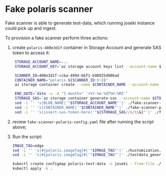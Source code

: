 # Fake polaris scanner

Fake scanner is able to generate test-data, which running joseki instance could pick up and ingest.

To provision a fake scanner perform three actions:

1. create `polaris-480e3d1f` container in Storage Account and generate SAS token to access it:

   ```bash
    STORAGE_ACCOUNT_NAME=...
    STORAGE_ACCOUNT_KEY=`az storage account keys list --account-name $STORAGE_ACCOUNT_NAME --query [0].value -o tsv`

    SCANNER_ID=480e3d1f-ccba-499d-bbf1-b98925d806ad
    CONTAINER_NAME="polaris-${SCANNER_ID:0:8}"
    az storage container create --name $CONTAINER_NAME --account-name $STORAGE_ACCOUNT_NAME --account-key $STORAGE_ACCOUNT_KEY

    END_DATE=`date -u -d "3 months" '+%Y-%m-%dT%H:%MZ'`
    STORAGE_SAS=`az storage container generate-sas --account-name $STORAGE_ACCOUNT_NAME --account-key $STORAGE_ACCOUNT_KEY  --name $CONTAINER_NAME --expiry $END_DATE --https-only --permissions rw -o tsv`
    sed -i '' 's|BLOB_NAME|'"$STORAGE_ACCOUNT_NAME"'|' ./fake-scanner-polaris-config.yaml
    sed -i '' 's|CONTAINER_NAME|'"$CONTAINER_NAME"'|' ./fake-scanner-polaris-config.yaml
    sed -i '' 's|insert-sas-token-here|'"${STORAGE_SAS//&/\\&}"'|' ./fake-scanner-polaris-config.yaml
   ```

2. review `fake-scanner-polaris-config.yaml` file after running the script above;
3. Run the script:

    ```bash
    IMAGE_TAG=edge
    sed -i '' 's|#{polaris.imageTag}#|'"$IMAGE_TAG"'|' ./kustomization.yaml
    sed -i '' 's|#{polaris.imageTag}#|'"$IMAGE_TAG"'|' ./testdata_generator.yaml

    kubectl create configmap polaris-test-data -n joseki --from-file ./../../../src/scanners/polaris/polaris_test_data.tar.xz
    kubectl apply -k .
    ```
